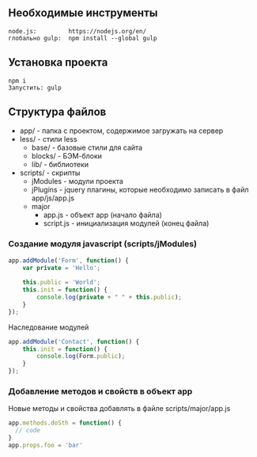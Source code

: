 ## Необходимые инструменты
    node.js:         https://nodejs.org/en/
    глобально gulp:  npm install --global gulp

## Установка проекта
    npm i
    Запустить: gulp
    
## Структура файлов
- app/ - папка с проектом, содержимое загружать на сервер
- less/ - стили less
  - base/ - базовые стили для сайта
  - blocks/ - БЭМ-блоки
  - lib/ - библиотеки
- scripts/ - скрипты
  - jModules - модули проекта
  - jPlugins - jquery плагины, которые необходимо записать в файл app/js/app.js
  - major
    - app.js - объект app (начало файла)
    - script.js - инициализация модулей (конец файла)
    
### Создание модуля javascript (scripts/jModules)
```javascript
app.addModule('Form', function() {
    var private = 'Hello';
    
    this.public = 'World';
    this.init = function() {
        console.log(private + " " + this.public);
    }
});
```

Наследование модулей
```javascript
app.addModule('Contact', function() {
    this.init = function() {
        console.log(Form.public);
    }
});
```

### Добавление методов и свойств в объект app
Новые методы и свойства добавлять в файле scripts/major/app.js

```javascript
app.methods.doSth = function() {
  // code
}
app.props.foo = 'bar'
